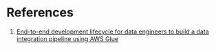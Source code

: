 # References
1. [End-to-end development lifecycle for data engineers to build a data integration pipeline using AWS Glue](https://aws.amazon.com/blogs/big-data/end-to-end-development-lifecycle-for-data-engineers-to-build-a-data-integration-pipeline-using-aws-glue/)
